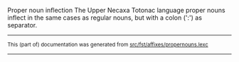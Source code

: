Proper noun inflection
The Upper Necaxa Totonac language proper nouns inflect in the same cases as regular
nouns, but with a colon (':') as separator.

* * *

<small>This (part of) documentation was generated from [src/fst/affixes/propernouns.lexc](https://github.com/giellalt/lang-tku/blob/main/src/fst/affixes/propernouns.lexc)</small>

---

